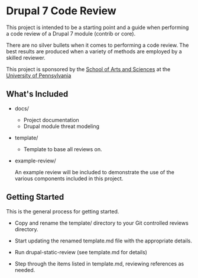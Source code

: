 # Drupal 7 Code Review

This project is intended to be a starting point and a guide when performing a
code review of a Drupal 7 module (contrib or core).

There are no silver bullets when it comes to performing a code review. The
best results are produced when a variety of methods are employed by a skilled
reviewer.

This project is sponsored by the [School of Arts and Sciences][2] at the
[University of Pennsylvania][1]


## What's Included

- docs/

    - Project documentation
    - Drupal module threat modeling

- template/

    - Template to base all reviews on.

- example-review/

    An example review will be included to demonstrate the use of the various
    components included in this project.


## Getting Started

This is the general process for getting started.

- Copy and rename the template/ directory to your Git controlled reviews
  directory.

- Start updating the renamed template.md file with the appropriate details.

- Run drupal-static-review (see template.md for details)

- Step through the items listed in template.md, reviewing references as needed.



[1]: http://www.upenn.edu
[2]: http://www.sas.upenn.edu
